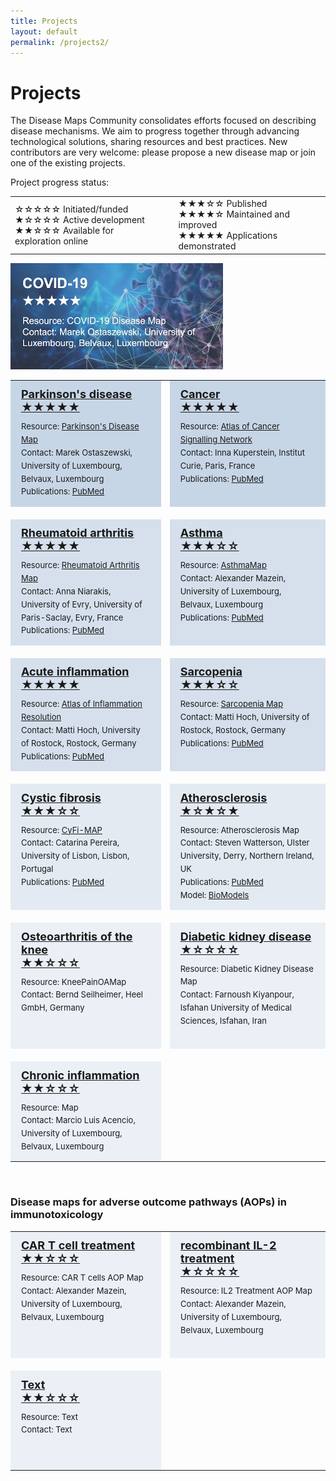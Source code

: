 ```yaml
---
title: Projects
layout: default
permalink: /projects2/
---
```


# Projects
        
The Disease Maps Community consolidates efforts focused on describing disease mechanisms. We aim to progress together through advancing technological solutions, sharing resources and best practices. New contributors are very welcome: please propose a new disease map or join one of the existing projects. 

<!--
**Project progress status:**  
&#9734;&#9734;&#9734;&#9734;&#9734; Initiated/funded  
&#9733;&#9734;&#9734;&#9734;&#9734; Active development  
&#9733;&#9733;&#9734;&#9734;&#9734; Map is available for exploration online  
&#9733;&#9733;&#9733;&#9734;&#9734; Published  
&#9733;&#9733;&#9733;&#9733;&#9734; Continuously maintained and improved  
&#9733;&#9733;&#9733;&#9733;&#9733; Applications demonstrated  
-->

Project progress status:
<table>
<tr style="height: 20px;">
<td style="width: 320px;">
&#9734;&#9734;&#9734;&#9734;&#9734; Initiated/funded<br />
&#9733;&#9734;&#9734;&#9734;&#9734; Active development<br />
&#9733;&#9733;&#9734;&#9734;&#9734; Available for exploration online 
</td>
<td style="width: 0px;"> </td>
<td style="width: 320px;"> 
&#9733;&#9733;&#9733;&#9734;&#9734; Published<br />
&#9733;&#9733;&#9733;&#9733;&#9734; Maintained and improved<br />  
&#9733;&#9733;&#9733;&#9733;&#9733; Applications demonstrated
</td>
</tr>
</table>


<a href="https://covid.pages.uni.lu/" target="_blank"><img src="/images/projects/covid-19-stars3.jpg" width="340px"/></a>

<table>
<!--<tr style="height:160px;">
<td style="width:320px; text-align:left; vertical-align:top; background-color:#d64a42;">
        <p style="margin:10px; font-size:16px;">
        <strong><a href="https://covid.pages.uni.lu/map_curation" target="_blank"><font color="white">COVID-19</font></a></strong></p>
        <p style="line-height:160%; margin:10px; font-size:13px;">
        <font color="white">Resource:</font> <a href="https://covid.pages.uni.lu/map_curation" target="_blank"><strong><font color="white">COVID-19 Disease Map</font></strong></a><br />
        <font color="white">Contact: Marek Ostaszewski, University of Luxembourg, Belvaux, Luxembourg<br /><br />OPEN PROJECT</font>
        </p></td>
<td style="width: 0px;"> </td>
<td style="width:320px;"> </td>
</tr>
<tr style="height: 20px;">
<td style="width: 320px;"> </td>
<td style="width: 0px;"> </td>
<td style="width: 320px;"> </td>
</tr>-->
<tr style="height:160px;">
<td style="width:320px; text-align:left; vertical-align:top; background-color:#C7D6E6;">
        <p style="margin:10px; font-size:18px;">
        <strong><a href="../parkinsons" target="_blank">Parkinson's disease <br />&#9733;&#9733;&#9733;&#9733;&#9733;</a></strong></p>
        <p style="line-height:160%; margin:10px; font-size:13px;">
        Resource: <a href="https://pdmap.uni.lu" target="_blank">Parkinson's Disease Map</a><br />
        Contact: Marek Ostaszewski, University of Luxembourg, Belvaux, Luxembourg<br />
        Publications: <a href="https://www.ncbi.nlm.nih.gov/pubmed/?term=23832570+27441714" target="_blank">PubMed</a>
        </p></td>
<td style="width: 0px;"> </td>
<td style="width:320px; text-align:left; vertical-align:top; background-color:#C7D6E6;">
        <p style="margin:10px; font-size:18px;">
        <strong><a href="../cancer" target="_blank">Cancer <br />&#9733;&#9733;&#9733;&#9733;&#9733;</a></strong></p>
        <p style="line-height:160%; margin:10px; font-size:13px;">
        Resource: <a href="https://acsn.curie.fr/ACSN2/ACSN2.html" target="_blank">Atlas of Cancer Signalling Network</a><br />
        Contact: Inna Kuperstein, Institut Curie, Paris, France<br />
        Publications: <a href="https://www.ncbi.nlm.nih.gov/pubmed/?term=32316560+26192618+29688383+29726961+25295490+27559053+25688112" target="_blank">PubMed</a>
        </p></td>
</tr>
<tr style="height: 20px;">
<td style="width: 320px;"> </td>
<td style="width: 0px;"> </td>
<td style="width: 320px;"> </td>
</tr>
<tr style="height:160px;">
<td style="width:320px; text-align:left; vertical-align:top; background-color:#D5E0EC;">
        <p style="margin:10px; font-size:18px;">
        <strong><a href="../rheumatoidarthritis" target="_blank">Rheumatoid arthritis <br />&#9733;&#9733;&#9733;&#9733;&#9733;</a></strong></p>
        <p style="line-height:160%; margin:10px; font-size:13px;">
        Resource: <a href="https://ramap.uni.lu/minerva/" target="_blank">Rheumatoid Arthritis Map</a><br />
        <!--Contact: <a href="mailto:anna.niaraki@univ-evry.fr">Anna Niarakis</a>, University of Evry Val d’Essonne, Evry, France<br />-->
        Contact: Anna Niarakis, University of Evry, University of Paris-Saclay, Evry, France<br />
        Publications: <a href="https://www.ncbi.nlm.nih.gov/pubmed/29951575" target="_blank">PubMed</a><br />
        </p></td>
<td style="width: 0px;"> </td>
<td style="width:320px; text-align:left; vertical-align:top; background-color:#D5E0EC;">
        <p style="margin:10px; font-size:18px;">
        <strong><a href="../asthma" target="_blank">Asthma <br />&#9733;&#9733;&#9733;&#9734;&#9734;</a></strong></p>
        <p style="line-height:160%; margin:10px; font-size:13px;">
        Resource: <a href="http://asthma-map.org/" target="_blank">AsthmaMap</a><br />
        Contact: Alexander Mazein, University of Luxembourg, Belvaux, Luxembourg<br />
        Publications: <a href="https://www.ncbi.nlm.nih.gov/pubmed/30133857" target="_blank">PubMed</a>
        </p></td>
</tr>
<tr style="height: 20px;">
<td style="width: 320px;"> </td>
<td style="width: 0px;"> </td>
<td style="width: 320px;"> </td>
</tr>
<tr style="height:160px;">
<td style="width:320px; text-align:left; vertical-align:top; background-color:#D5E0EC;">
        <p style="margin:10px; font-size:18px;">
        <strong><a href="https://air.bio.informatik.uni-rostock.de/" target="_blank">Acute inflammation <br />&#9733;&#9733;&#9733;&#9733;&#9733;</a></strong></p>
        <p style="line-height:160%; margin:10px; font-size:13px;">
        Resource: <a href="https://air.bio.informatik.uni-rostock.de/" target="_blank">Atlas of Inflammation Resolution</a><br />
        Contact: Matti Hoch, University of Rostock, Rostock, Germany<br />
        Publications: <a href="https://www.ncbi.nlm.nih.gov/pubmed/?term=32893032+35473910+36973809" target="_blank">PubMed</a>
        </p></td>
<td style="width: 0px;"> </td>
<td style="width:320px; text-align:left; vertical-align:top; background-color:#D5E0EC;">
        <p style="margin:10px; font-size:18px;">
        <strong><a href="https://www.sbi.uni-rostock.de/research/projects/detail/73" target="_blank">Sarcopenia<br />&#9733;&#9733;&#9733;&#9734;&#9734;</a></strong></p>
        <p style="line-height:160%; margin:10px; font-size:13px;">
        Resource: <a href="https://www.sbi.uni-rostock.de/research/projects/detail/73" target="_blank">Sarcopenia Map</a><br />
        Contact: Matti Hoch, University of Rostock, Rostock, Germany<br />
        Publications: <a href="https://www.ncbi.nlm.nih.gov/pubmed/36407505" target="_blank">PubMed</a>
        </p></td>
</tr>
        <tr style="height: 20px;">
<td style="width: 320px;"> </td>
<td style="width: 0px;"> </td>
<td style="width: 320px;"> </td>
</tr>
<tr style="height:160px;">
<td style="width:320px; text-align:left; vertical-align:top; background-color:#E3EAF2;">
        <p style="margin:10px; font-size:18px;">
        <strong><a href="../cysticfibrosis" target="_blank">Cystic fibrosis <br />&#9733;&#9733;&#9733;&#9734;&#9734;</a></strong></p>
        <p style="line-height:160%; margin:10px; font-size:13px;">
        Resource: <a href="https://cysticfibrosismap.github.io/" target="_blank">CyFi-MAP</a><br />
        Contact: Catarina Pereira, University of Lisbon, Lisbon, Portugal<br />
        Publications: <a href="https://www.ncbi.nlm.nih.gov/pubmed/34782688" target="_blank">PubMed</a>
        </p></td>   
<td style="width: 0px;"> </td>
<td style="width:320px; text-align:left; vertical-align:top; background-color:#E3EAF2;">
        <p style="margin:10px; font-size:18px;">
        <strong><a href="../atherosclerosis" target="_blank">Atherosclerosis <br />&#9733;&#9734;&#9733;&#9734;&#9733;</a></strong></p>
        <p style="line-height:160%; margin:10px; font-size:13px;">
        Resource: Atherosclerosis Map<br />
        Contact: Steven Watterson, Ulster University, Derry, Northern Ireland, UK<br />
        Publications: <a href="https://www.ncbi.nlm.nih.gov/pubmed/30520978" target="_blank">PubMed</a><br />
        Model: <a href="https://www.ebi.ac.uk/biomodels/MODEL1812100001#Overview" target="_blank">BioModels</a>
        </p></td>
</tr>
<tr style="height: 20px;">
<td style="width: 320px;"> </td>
<td style="width: 0px;"> </td>
<td style="width: 320px;"> </td>
</tr>
<tr style="height:160px;">
<td style="width:320px; text-align:left; vertical-align:top; background-color:#EAF0F6;">
        <p style="margin:10px; font-size:18px;">
        <strong><a href="../osteoarthritis" target="_blank">Osteoarthritis of the knee <br />&#9733;&#9733;&#9734;&#9734;&#9734;</a></strong></p>
        <p style="line-height:160%; margin:10px; font-size:13px;">
        Resource: KneePainOAMap<br />
        Contact: Bernd Seilheimer, Heel GmbH, Germany<br />
        </p></td>
<td style="width: 0px;"> </td>
<td style="width:320px; text-align:left; vertical-align:top; background-color:#EAF0F6;">
        <p style="margin:10px; font-size:18px;">
        <strong><a href="../diabetickidneydisease" target="_blank">Diabetic kidney disease <br />&#9733;&#9734;&#9734;&#9734;&#9734;</a></strong></p>
        <p style="line-height:160%; margin:10px; font-size:13px;">
        Resource: Diabetic Kidney Disease Map<br />
        Contact: Farnoush Kiyanpour, Isfahan University of Medical Sciences, Isfahan, Iran<br /><br />
        </p></td>
</tr>
<tr style="height: 20px;">
<td style="width: 320px;"> </td>
<td style="width: 0px;"> </td>
<td style="width: 320px;"> </td>
</tr>
<tr style="height:160px;">
<td style="width:320px; text-align:left; vertical-align:top; background-color:#EAF0F6;">
        <p style="margin:10px; font-size:18px;">
        <strong><a href="../osteoarthritis" target="_blank">Chronic inflammation <br />&#9733;&#9733;&#9734;&#9734;&#9734;</a></strong></p>
        <p style="line-height:160%; margin:10px; font-size:13px;">
        Resource: Map<br />
        Contact: Marcio Luis Acencio, University of Luxembourg, Belvaux, Luxembourg<br />
        </p></td>
<td style="width: 0px;"> </td>
<td style="width: 320px;"> </td>
</tr>
</table>

<br />

### Disease maps for adverse outcome pathways (AOPs) in immunotoxicology

<table>
<tr style="height:160px;">
<td style="width:320px; text-align:left; vertical-align:top; background-color:#EAF0F6;">
        <p style="margin:10px; font-size:18px;">
        <strong><a href="../test" target="_blank">CAR T cell treatment <br />&#9733;&#9733;&#9734;&#9734;&#9734;</a></strong></p>
        <p style="line-height:160%; margin:10px; font-size:13px;">
        Resource: CAR T cells AOP Map<br />
        Contact: Alexander Mazein, University of Luxembourg, Belvaux, Luxembourg<br />
        </p></td>
<td style="width: 0px;"> </td>
<td style="width:320px; text-align:left; vertical-align:top; background-color:#EAF0F6;">
        <p style="margin:10px; font-size:18px;">
        <strong><a href="../test" target="_blank">recombinant IL-2 treatment <br />&#9733;&#9734;&#9734;&#9734;&#9734;</a></strong></p>
        <p style="line-height:160%; margin:10px; font-size:13px;">
        Resource: IL2 Treatment AOP Map<br />
        Contact: Alexander Mazein, University of Luxembourg, Belvaux, Luxembourg<br /><br />
        </p></td>
</tr>
<tr style="height: 20px;">
<td style="width: 320px;"> </td>
<td style="width: 0px;"> </td>
<td style="width: 320px;"> </td>
</tr>
<tr style="height:160px;">
<td style="width:320px; text-align:left; vertical-align:top; background-color:#EAF0F6;">
        <p style="margin:10px; font-size:18px;">
        <strong><a href="../test" target="_blank">Text <br />&#9733;&#9733;&#9734;&#9734;&#9734;</a></strong></p>
        <p style="line-height:160%; margin:10px; font-size:13px;">
        Resource: Text<br />
        Contact: Text<br />
        </p></td>
<td style="width: 0px;"> </td>
<td style="width: 320px;"> </td>
</tr>
</table>

